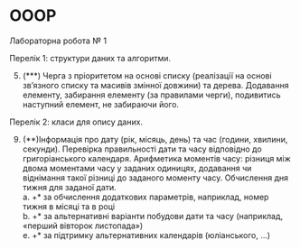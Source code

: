 # OOOP

Лабораторна робота № 1

Перелік 1: структури даних та алгоритми.

5. (***) Черга з пріоритетом на основі списку (реалізації на основі зв’язного списку та масивів змінної довжини) та дерева. Додавання елементу, забирання елементу (за правилами черги), подивитись наступний елемент, не забираючи його. 

Перелік 2: класи для опису даних.

9. (**)Інформація про дату (рік, місяць, день) та час (години, хвилини, секунди). Перевірка правильності дати та часу відповідно до григоріанського календаря. Арифметика моментів часу: різниця між двома моментами часу у заданих одиницях, додавання чи віднімання такої різниці до заданого моменту часу. Обчислення дня тижня для заданої дати.    
a. +* за обчислення додаткових параметрів, наприклад, номер тижня в місяці та в році   
b. +* за альтернативні варіанти побудови дати та часу (наприклад, «перший вівторок листопада»)      
e. +* за підтримку альтернативних календарів (юліанського, …)     
